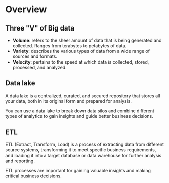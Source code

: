 # Overview

## Three "V" of Big data

- **Volume**: refers to the sheer amount of data that is being generated and collected.
Ranges from terabytes to petabytes of data.
- **Variety**: describes the various types of data
from a wide range of sources and formats.
- **Velocity**: pertains to the speed at which data is collected, stored, processed, and analyzed.


## Data lake

A data lake is a centralized, curated, and secured repository that stores all your data, both in its original form and prepared for analysis.

You can use a data lake to break down data silos and combine different types of analytics to gain insights and guide better business decisions.


## ETL

ETL (Extract, Transform, Load) is a process of extracting data from different source systems, transforming it to meet specific business requirements, and loading it into a target database or data warehouse for further analysis and reporting.

ETL processes are important for gaining valuable insights and making critical business decisions.
